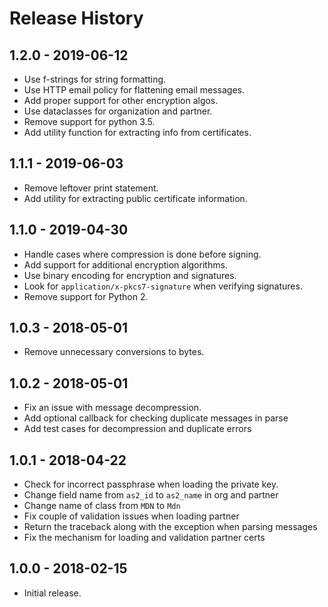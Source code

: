 # Release History

## 1.2.0 - 2019-06-12

* Use f-strings for string formatting.
* Use HTTP email policy for flattening email messages.
* Add proper support for other encryption algos.
* Use dataclasses for organization and partner. 
* Remove support for python 3.5.
* Add utility function for extracting info from certificates.


## 1.1.1 - 2019-06-03

* Remove leftover print statement.
* Add utility for extracting public certificate information.

## 1.1.0 - 2019-04-30

* Handle cases where compression is done before signing.
* Add support for additional encryption algorithms.
* Use binary encoding for encryption and signatures.
* Look for `application/x-pkcs7-signature` when verifying signatures.
* Remove support for Python 2.

## 1.0.3 - 2018-05-01

* Remove unnecessary conversions to bytes.

## 1.0.2 - 2018-05-01

* Fix an issue with message decompression.
* Add optional callback for checking duplicate messages in parse
* Add test cases for decompression and duplicate errors

## 1.0.1 - 2018-04-22

* Check for incorrect passphrase when loading the private key.
* Change field name from `as2_id` to `as2_name` in org and partner
* Change name of class from `MDN` to `Mdn`
* Fix couple of validation issues when loading partner
* Return the traceback along with the exception when parsing messages
* Fix the mechanism for loading and validation partner certs

## 1.0.0 - 2018-02-15

* Initial release.
